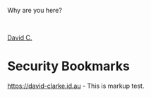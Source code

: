 <p>Why are you here?</p>
<p>&nbsp;</p>
<div class="LI-profile-badge" data-version="v1" data-size="medium" data-locale="en_US" data-type="vertical" data-theme="dark" data-vanity="davidclarkeau"><a class="LI-simple-link" href="https://au.linkedin.com/in/davidclarkeau?trk=profile-badge">David C.</a></div>

# Security Bookmarks


https://david-clarke.id.au - This is markup test.
